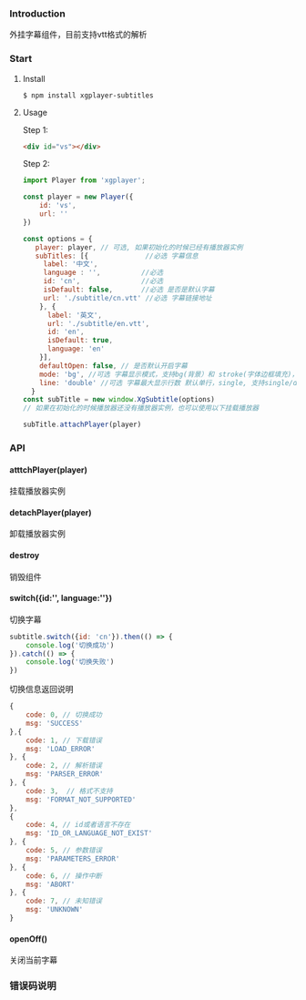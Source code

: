 ### Introduction
   外挂字幕组件，目前支持vtt格式的解析

### Start

1. Install

    ```
    $ npm install xgplayer-subtitles
    ```

2. Usage

    Step 1:

    ```html
    <div id="vs"></div>
    ```
    Step 2:

    ```js
    import Player from 'xgplayer';

    const player = new Player({
        id: 'vs',
        url: ''
    })

    const options = {
       player: player, // 可选, 如果初始化的时候已经有播放器实例
       subTitles: [{              //必选 字幕信息
         label: '中文',
         language : '',          //必选
         id: 'cn',               //必选
         isDefault: false,       //必选 是否是默认字幕
         url: './subtitle/cn.vtt' //必选 字幕链接地址
        }, {
          label: '英文',
          url: './subtitle/en.vtt',
          id: 'en',
          isDefault: true,
          language: 'en'
        }],
        defaultOpen: false, // 是否默认开启字幕
        mode: 'bg', //可选 字幕显示模式，支持bg(背景）和 stroke(字体边框填充)，默认stroke
        line: 'double' //可选 字幕最大显示行数 默认单行，single, 支持single/double/three,
      }
    const subTitle = new window.XgSubtitle(options)
    // 如果在初始化的时候播放器还没有播放器实例，也可以使用以下挂载播放器

    subTitle.attachPlayer(player)

    ```

### API
#### atttchPlayer(player)
挂载播放器实例

#### detachPlayer(player)
卸载播放器实例

#### destroy
销毁组件

#### switch({id:'', language:''})
切换字幕
```javascript
subtitle.switch({id: 'cn'}).then(() => {
    console.log('切换成功')
}).catch(() => {
    console.log('切换失败')
})
```
切换信息返回说明
```javascript
{
    code: 0, // 切换成功
    msg: 'SUCCESS'
},{
    code: 1, // 下载错误
    msg: 'LOAD_ERROR'
}, {
    code: 2, // 解析错误
    msg: 'PARSER_ERROR'
}, {
    code: 3,  // 格式不支持
    msg: 'FORMAT_NOT_SUPPORTED'
},
{
    code: 4, // id或者语言不存在
    msg: 'ID_OR_LANGUAGE_NOT_EXIST'
}, {
    code: 5, // 参数错误
    msg: 'PARAMETERS_ERROR'
}, {
    code: 6, // 操作中断
    msg: 'ABORT'
}, {
    code: 7, // 未知错误
    msg: 'UNKNOWN'
}
```
#### openOff()
关闭当前字幕

### 错误码说明


